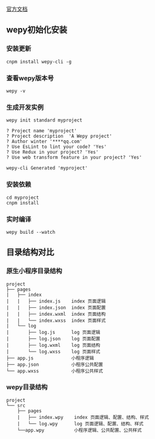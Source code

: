 [官方文档](https://tencent.github.io/wepy/document.html)

## wepy初始化安装

### 安装更新

`cnpm install wepy-cli -g`

### 查看wepy版本号

`wepy -v`

### 生成开发实例

`wepy init standard myproject`

```
? Project name 'myproject'
? Project description  'A Wepy project'
? Author winter '****qq.com'
? Use EsLint to lint your code? 'Yes'
? Use Redux in your project? 'Yes'
? Use web transform feature in your project? 'Yes'

wepy-cli Generated 'myproject'
```

### 安装依赖

```
cd myproject
cnpm install
```

### 实时编译

`wepy build --watch`

## 目录结构对比

### 原生小程序目录结构

```
project
├── pages
|   ├── index
|   |   ├── index.js    index 页面逻辑
|   |   ├── index.json  index 页面配置
|   |   ├── index.wxml  index 页面结构
|   |   └── index.wxss  index 页面样式
|   └── log
|       ├── log.js      log 页面逻辑
|       ├── log.json    log 页面配置
|       ├── log.wxml    log 页面结构
|       └── log.wxss    log 页面样式
├── app.js              小程序逻辑
├── app.json            小程序公共配置
└── app.wxss            小程序公共样式
```

### wepy目录结构

```
project
└── src
    ├── pages
    |   ├── index.wpy    index 页面逻辑、配置、结构、样式
    |   └── log.wpy      log 页面逻辑、配置、结构、样式
    └──app.wpy           小程序逻辑、公共配置、公共样式
```
